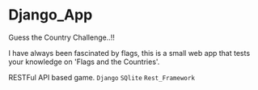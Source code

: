 # Django_App
Guess the Country Challenge..!!

I have always been fascinated by flags, this is a small web app that tests your knowledge on 'Flags and the Countries'. 


RESTFul API based game. 
`Django`
`SQlite`
`Rest_Framework`

